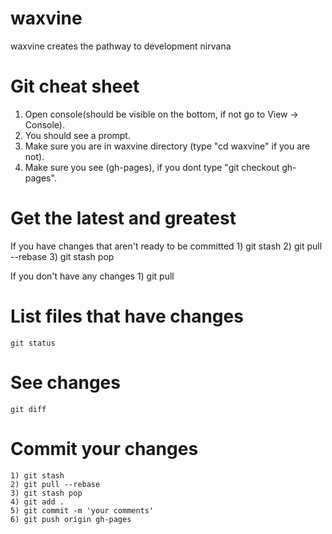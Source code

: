 waxvine
=======

waxvine creates the pathway to development nirvana

Git cheat sheet
===============

1) Open console(should be visible on the bottom, if not go to View -> Console).
2) You should see a prompt.
3) Make sure you are in waxvine directory (type "cd waxvine" if you are not).
4) Make sure you see (gh-pages), if you dont type "git checkout gh-pages".

Get the latest and greatest
===========================

If you have changes that aren't ready to be committed
    1)  git stash
    2)  git pull --rebase
    3)  git stash pop
    
If you don't have any changes
    1)  git pull

List files that have changes
===========================

    git status

See changes
===========

    git diff
    
Commit your changes
===================

    1) git stash
    2) git pull --rebase
    3) git stash pop
    4) git add .
    5) git commit -m 'your comments'
    6) git push origin gh-pages
